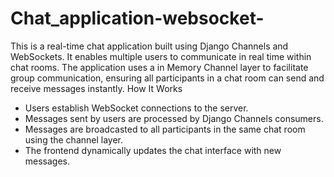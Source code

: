 # Chat_application-websocket-
This is a real-time chat application built using Django Channels and WebSockets. It enables multiple users to communicate in real time within chat rooms. The application uses a in Memory Channel layer  to facilitate group communication, ensuring all participants in a chat room can send and receive messages instantly.
How It Works
- Users establish WebSocket connections to the server.
- Messages sent by users are processed by Django Channels consumers.
- Messages are broadcasted to all participants in the same chat room using the channel layer.
- The frontend dynamically updates the chat interface with new messages.
